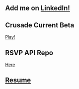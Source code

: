 ## Add me on [LinkedIn!](https://www.linkedin.com/in/ruben-alias-70168a1b6/)
## Crusade Current Beta
[Play!](Crusade.html)
## RSVP API Repo
[Here](https://github.com/Herxity/RSVP-Project)
## [Resume](Ruben.Alias.Resume.pdf)
